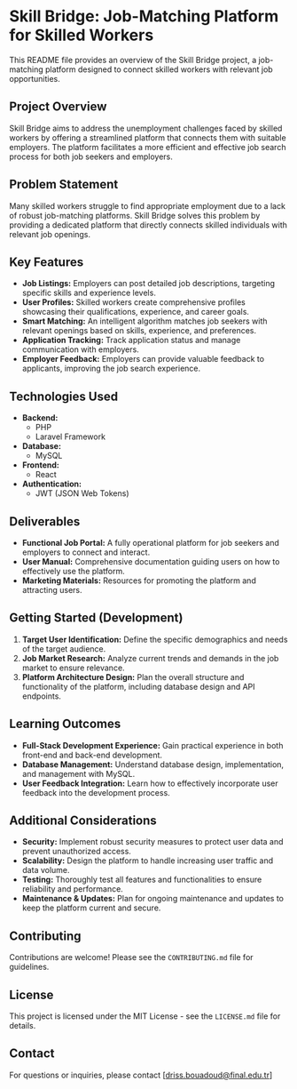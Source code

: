 # Skill Bridge: Job-Matching Platform for Skilled Workers

This README file provides an overview of the Skill Bridge project, a job-matching platform designed to connect skilled workers with relevant job opportunities.

## Project Overview

Skill Bridge aims to address the unemployment challenges faced by skilled workers by offering a streamlined platform that connects them with suitable employers.  The platform facilitates a more efficient and effective job search process for both job seekers and employers.

## Problem Statement

Many skilled workers struggle to find appropriate employment due to a lack of robust job-matching platforms. Skill Bridge solves this problem by providing a dedicated platform that directly connects skilled individuals with relevant job openings.

## Key Features

* **Job Listings:** Employers can post detailed job descriptions, targeting specific skills and experience levels.
* **User Profiles:** Skilled workers create comprehensive profiles showcasing their qualifications, experience, and career goals.
* **Smart Matching:**  An intelligent algorithm matches job seekers with relevant openings based on skills, experience, and preferences.
* **Application Tracking:**  Track application status and manage communication with employers.
* **Employer Feedback:** Employers can provide valuable feedback to applicants, improving the job search experience.

## Technologies Used

* **Backend:**
    * PHP
    * Laravel Framework
* **Database:**
    * MySQL
* **Frontend:**
    * React
* **Authentication:**
    * JWT (JSON Web Tokens)

## Deliverables

* **Functional Job Portal:** A fully operational platform for job seekers and employers to connect and interact.
* **User Manual:** Comprehensive documentation guiding users on how to effectively use the platform.
* **Marketing Materials:** Resources for promoting the platform and attracting users.

## Getting Started (Development)

1. **Target User Identification:** Define the specific demographics and needs of the target audience.
2. **Job Market Research:** Analyze current trends and demands in the job market to ensure relevance.
3. **Platform Architecture Design:** Plan the overall structure and functionality of the platform, including database design and API endpoints.

## Learning Outcomes

* **Full-Stack Development Experience:** Gain practical experience in both front-end and back-end development.
* **Database Management:**  Understand database design, implementation, and management with MySQL.
* **User Feedback Integration:** Learn how to effectively incorporate user feedback into the development process.

## Additional Considerations

* **Security:** Implement robust security measures to protect user data and prevent unauthorized access.
* **Scalability:** Design the platform to handle increasing user traffic and data volume.
* **Testing:** Thoroughly test all features and functionalities to ensure reliability and performance.
* **Maintenance & Updates:** Plan for ongoing maintenance and updates to keep the platform current and secure.

## Contributing

Contributions are welcome! Please see the `CONTRIBUTING.md` file for guidelines.

## License

This project is licensed under the MIT License - see the `LICENSE.md` file for details.

## Contact

For questions or inquiries, please contact [driss.bouadoud@final.edu.tr]
